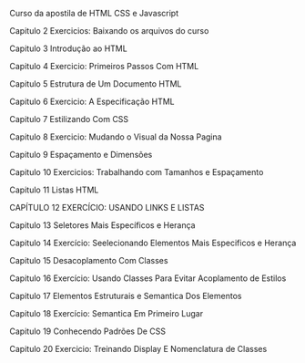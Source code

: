  Curso da apostila de HTML CSS e Javascript 

 Capitulo 2 Exercicios: Baixando os arquivos do curso

 Capitulo 3 Introdução ao HTML 

 Capitulo 4 Exercicio: Primeiros Passos Com HTML

 Capitulo 5 Estrutura de Um Documento HTML

 Capitulo 6 Exercicio: A Especificação HTML
 
 Capitulo 7 Estilizando Com CSS

 Capitulo 8 Exercicio: Mudando o Visual da Nossa Pagina

 Capitulo 9 Espaçamento e Dimensões

 Capitulo 10 Exercicios: Trabalhando com Tamanhos e Espaçamento

 Capitulo 11 Listas HTML

 CAPÍTULO 12 EXERCÍCIO: USANDO LINKS E LISTAS 

 Capitulo 13 Seletores Mais Específicos e Herança

 Capitulo 14 Exercício: Seelecionando Elementos Mais Especificos e Herança

 Capitulo 15 Desacoplamento Com Classes

 Capitulo 16 Exercício: Usando Classes Para Evitar Acoplamento de Estilos

 Capitulo 17 Elementos Estruturais e Semantica Dos Elementos

 Capitulo 18 Exercício: Semantica Em Primeiro Lugar

 Capitulo 19 Conhecendo Padrões De CSS

 Capitulo 20 Exercicio: Treinando Display E Nomenclatura de Classes 

 

 